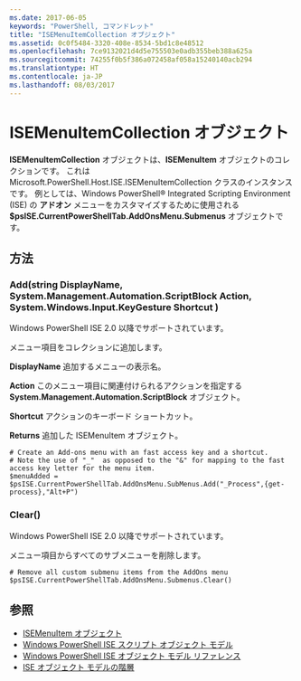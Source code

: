 ```yaml
---
ms.date: 2017-06-05
keywords: "PowerShell, コマンドレット"
title: "ISEMenuItemCollection オブジェクト"
ms.assetid: 0c0f5484-3320-408e-8534-5bd1c8e48512
ms.openlocfilehash: 7ce9132021d4d5e755503e0adb355beb388a625a
ms.sourcegitcommit: 74255f0b5f386a072458af058a15240140acb294
ms.translationtype: HT
ms.contentlocale: ja-JP
ms.lasthandoff: 08/03/2017
---
```

# <a name="the-isemenuitemcollection-object"></a>ISEMenuItemCollection オブジェクト
  **ISEMenuItemCollection** オブジェクトは、**ISEMenuItem** オブジェクトのコレクションです。 これは Microsoft.PowerShell.Host.ISE.ISEMenuItemCollection クラスのインスタンスです。 例としては、Windows PowerShell® Integrated Scripting Environment (ISE) の **アドオン** メニューをカスタマイズするために使用される **$psISE.CurrentPowerShellTab.AddOnsMenu.Submenus** オブジェクトです。

## <a name="method"></a>方法

### <a name="addstring-displayname-systemmanagementautomationscriptblock-action-systemwindowsinputkeygesture-shortcut-"></a>Add\(string DisplayName, System.Management.Automation.ScriptBlock Action, System.Windows.Input.KeyGesture Shortcut \)
  Windows PowerShell ISE 2.0 以降でサポートされています。 

 メニュー項目をコレクションに追加します。

 **DisplayName** 追加するメニューの表示名。

 **Action** このメニュー項目に関連付けられるアクションを指定する **System.Management.Automation.ScriptBlock** オブジェクト。

 **Shortcut** アクションのキーボード ショートカット。

 **Returns** 追加した ISEMenuItem オブジェクト。

```
# Create an Add-ons menu with an fast access key and a shortcut.
# Note the use of "_"  as opposed to the "&" for mapping to the fast access key letter for the menu item.
$menuAdded = $psISE.CurrentPowerShellTab.AddOnsMenu.SubMenus.Add("_Process",{get-process},"Alt+P")
```

### <a name="clear"></a>Clear\(\)
  Windows PowerShell ISE 2.0 以降でサポートされています。 

 メニュー項目からすべてのサブメニューを削除します。

```
# Remove all custom submenu items from the AddOns menu
$psISE.CurrentPowerShellTab.AddOnsMenu.Submenus.Clear()

```

## <a name="see-also"></a>参照
- [ISEMenuItem オブジェクト](The-ISEMenuItem-Object.md) 
- [Windows PowerShell ISE スクリプト オブジェクト モデル](The-Windows-PowerShell-ISE-Scripting-Object-Model.md) 
- [Windows PowerShell ISE オブジェクト モデル リファレンス](Windows-PowerShell-ISE-Object-Model-Reference.md) 
- [ISE オブジェクト モデルの階層](The-ISE-Object-Model-Hierarchy.md)

  
